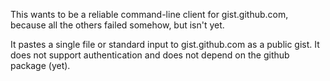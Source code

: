 This wants to be a reliable command-line client for gist.github.com,
because all the others failed somehow, but isn't yet.

It pastes a single file or standard input to gist.github.com as a public gist. 
It does not support authentication and does not depend on the github package (yet).
